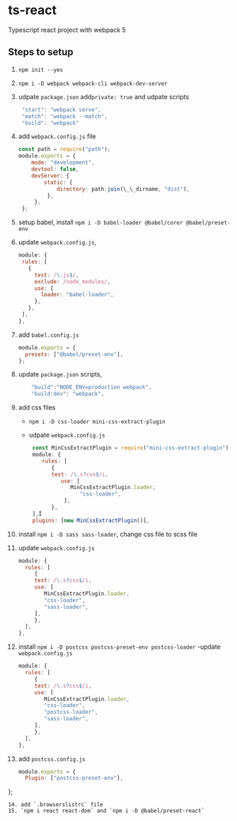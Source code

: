 # ts-react

Typescript react project with webpack 5

## Steps to setup

1. `npm init --yes`
2. `npm i -D webpack webpack-cli webpack-dev-server`
3. udpate `package.json` add`private: true` and udpate scripts
   ```js
    "start": "webpack serve",
    "match": "webpack --match",
    "build": "webpack"
   ```
4. add `webpack.config.js` file
   ```js
   const path = require("path");
   module.exports = {
       mode: "development",
       devtool: false,
       devServer: {
           static: {
               directory: path.join(\_\_dirname, "dist"),
            },
        },
    };
   ```
5. setup babel, install `npm i -D babel-loader @babel/corer @babel/preset-env`
6. update `webpack.config.js`,
   ```js
   module: {
    rules: [
      {
        test: /\.js$/,
        exclude: /node_modules/,
        use: {
          loader: "babel-loader",
        },
      },
    ],
   },
   ```
7. add `babel.config.js`
   ```js
   module.exports = {
     presets: ["@babel/preset-env"],
   };
   ```
8. update `package.json` scripts,
   ```js
       "build":"NODE_ENV=production webpack",
       "build:dev": "webpack",
   ```
9. add css files

   - `npm i -D css-loader mini-css-extract-plugin`
   - udpate `webpack.config.js`

     ```js
      const MinCssExtractPlugin = require("mini-css-extract-plugin")
      module: {
         rules: [
            {
            test: /\.s?css$/i,
               use: [
                  MinCssExtractPlugin.loader,
                     "css-loader",
                ],
            },
      ],Î
      plugins: [new MinCssExtractPlugin()],
     ```

10. install `npm i -D sass sass-loader`, change css file to scss file
11. update `webpack.config.js`
    ```js
    module: {
      rules: [
         {
         test: /\.s?css$/i,
         use: [
            MinCssExtractPlugin.loader,
            "css-loader",
            "sass-loader",
         ],
         },
      ],
    },
    ```
12. install `npm i -D postcss postcss-preset-env postcss-loader`
    -update `webpack.config.js`
    ```js
    module: {
      rules: [
         {
         test: /\.s?css$/i,
         use: [
            MinCssExtractPlugin.loader,
            "css-loader",
            "postcss-loader",
            "sass-loader",
         ],
         },
      ],
    },
    ```
13. add `postcss.config.js`
    ```js
    module.exports = {
      Plugin: ["postcss-preset-env"],
   };
   ```
14. add `.browserslistrc` file
15. `npm i react react-dom` and `npm i -D @babel/preset-react`

